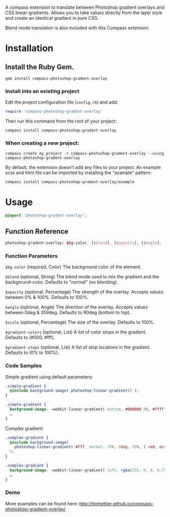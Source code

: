 A compass extension to translate between Photoshop gradient overlays and CSS linear-gradients. Allows you to take values directly from the layer style and create an identical gradient in pure CSS.

Blend mode translation is also included with this Compass extension.

# Installation

## Install the Ruby Gem.

  ```
  gem install compass-photoshop-gradent-overlay
  ```

### Install into an existing project

Edit the project configuration file (`config.rb`) and add:

  ```ruby
  require 'compass-photoshop-gradent-overlay'
  ```

Then run this command from the root of your project:

  ```
  compass install compass-photoshop-gradent-overlay
  ```

### When creating a new project:

  ```
  compass create my_project -r compass-photoshop-gradent-overlay --using compass-photoshop-gradent-overlay
  ```

By default, the extension doesn't add any files to your project. An example scss and html file can be imported by installing the "example" pattern:

  ```
  compass install compass-photoshop-gradent-overlay/example
  ```

# Usage

  ```scss
  @import 'photoshop-gradent-overlay';
  ```

## Function Reference

  ```scss
  photoshop-gradent-overlay( $bg-color, [$blend], [$opacity], [$angle], [$scale], [$gradient-colors], [$gradient-stops] )
  ```

### Function Parameters

`$bg-color` (required, Color) The background color of the element.

`$blend` (optional, String) The blend mode used to mix the gradient and the backgorund-color. Defaults to "normal" (no blending).

`$opacity` (optional, Percentage) The strength of the overlay. Accepts values between 0% & 100%. Defaults to 100%.

`$angle` (optional, Angle) The direction of the overlay. Accepts values between 0deg & 359deg. Defaults to 90deg (bottom to top).

`$scale` (optional, Percentage) The size of the overlay. Defaults to 100%.

`$gradient-colors` (optional, List) A list of color stops in the gradient. Defaults to (#000, #fff).

`$gradient-stops` (optional, List) A list of stop locations in the gradient. Defaults to (0% to 100%).

### Code Samples

Simple gradient using default parameters:

  ```scss
  .simple-gradient {
    @include background-image( photoshop-linear-gradient() );
  }
  ```

  ```css
  .simple-gradient {
    background-image: -webkit-linear-gradient( bottom, #000000 0%, #ffffff 100% );
    …
  }
  ```

Complex gradient:

  ```scss
  .complex-gradient {
    @include background-image(
      photoshop-linear-gradient( #fff, normal, 75%, 0deg, 50%, ( red, orange, yellow, green, blue, violet ), ( 0%, 20%, 40%, 60%, 80%, 100% ) )
    );
  }
```

  ```css
  .complex-gradient {
    background-image: -webkit-linear-gradient( left, rgba(255, 0, 0, 0.75) 25%, rgba(255, 165, 0, 0.75) 35%,rgba(255, 255, 0, 0.75) 45%, rgba(0, 128, 0, 0.75) 55.0%, rgba(0, 0, 255, 0.75) 65%, rgba(238, 130, 238, 0.75) 75% );
    …
  }
  ```

### Demo

More examples can be found here: http://timhettler.github.io/compass-photoshop-gradient-overlay/